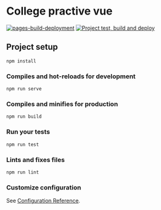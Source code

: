 # College practive vue
[![pages-build-deployment](https://github.com/ltlaitoff/college-practice-vue/actions/workflows/pages/pages-build-deployment/badge.svg)](https://github.com/ltlaitoff/college-practice-vue/actions/workflows/pages/pages-build-deployment)
[![Project test, build and deploy](https://github.com/ltlaitoff/college-practice-vue/actions/workflows/testing-and-deploy.yml/badge.svg)](https://github.com/ltlaitoff/college-practice-vue/actions/workflows/testing-and-deploy.yml)

## Project setup

```
npm install
```

### Compiles and hot-reloads for development

```
npm run serve
```

### Compiles and minifies for production

```
npm run build
```

### Run your tests

```
npm run test
```

### Lints and fixes files

```
npm run lint
```

### Customize configuration

See [Configuration Reference](https://cli.vuejs.org/config/).
